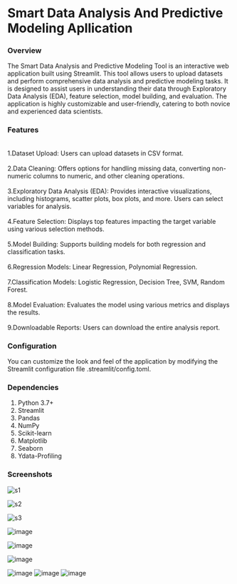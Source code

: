 <b><h1>
Smart Data Analysis And Predictive Modeling Apllication </h1></b>
<h3>Overview</h3>
<p>The Smart Data Analysis and Predictive Modeling Tool is an interactive web application built using Streamlit. This tool allows users to upload datasets and perform comprehensive data analysis and predictive modeling tasks. It is designed to assist users in understanding their data through Exploratory Data Analysis (EDA), feature selection, model building, and evaluation. The application is highly customizable and user-friendly, catering to both novice and experienced data scientists.</p>
<h3>Features</h3>
<br>1.Dataset Upload: Users can upload datasets in CSV format.</br>
<br>2.Data Cleaning: Offers options for handling missing data, converting non-numeric columns to numeric, and other cleaning operations.</br>
<br>3.Exploratory Data Analysis (EDA): Provides interactive visualizations, including histograms, scatter plots, box plots, and more. Users can select variables for analysis.</br>
  <br>4.Feature Selection: Displays top features impacting the target variable using various selection methods. </br>
<br>5.Model Building: Supports building models for both regression and classification tasks.</br>
 <br>6.Regression Models: Linear Regression, Polynomial Regression.</br>
 <br>7.Classification Models: Logistic Regression, Decision Tree, SVM, Random Forest.</br>
 <br>8.Model Evaluation: Evaluates the model using various metrics and displays the results.</br>
 <br>9.Downloadable Reports: Users can download the entire analysis report.</br>
<h3>Configuration</h3>
<p>You can customize the look and feel of the application by modifying the Streamlit configuration file .streamlit/config.toml.</p>

<h3>Dependencies</h3>
<ol> <li> Python 3.7+ </li>
 <li> Streamlit </li>
  <li> Pandas </li>
 <li> NumPy </li>
  <li>Scikit-learn </li>
 <li> Matplotlib </li>
  <li>Seaborn</li>
  <li> Ydata-Profiling </li> </ol> 

  <h3><b>Screenshots</b></h3>

  ![s1](https://github.com/user-attachments/assets/dc15396b-4735-41ab-b104-eacec19c9e48)

  
![s2](https://github.com/user-attachments/assets/004c2250-b625-42a6-b090-33a3bec64d44)


![s3](https://github.com/user-attachments/assets/9764d479-3c91-43e7-a469-c15c9c0160ad)

![image](https://github.com/user-attachments/assets/22c4ff25-085b-4e9b-95a9-679018f037e9)

![image](https://github.com/user-attachments/assets/ba12e7b2-2c6a-49f9-b1aa-a7cad71926cb)

![image](https://github.com/user-attachments/assets/844d5c65-4a0f-4b5d-b9eb-aca9b1476ddb)

![image](https://github.com/user-attachments/assets/9ed9288e-9006-49a9-a345-a26d14c57c3b)
![image](https://github.com/user-attachments/assets/b1162752-373d-4c3f-a701-c7ecf6a70da1)
![image](https://github.com/user-attachments/assets/478ffee4-21bc-4d1f-9330-f826a02253fb)





